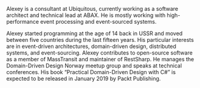 Alexey is a consultant at Ubiquitous, currently working as a software architect and technical lead at ABAX. He is mostly working with high-performance event processing and event-sourced systems.

Alexey started programming at the age of 14 back in USSR and moved between five countries during the last fifteen years. His particular interests are in event-driven architectures, domain-driven design, distributed systems, and event-sourcing. Alexey contributes to open-source software as a member of MassTransit and maintainer of RestSharp. He manages the Domain-Driven Design Norway meetup group and speaks at technical conferences. His book “Practical Domain-Driven Design with C#” is expected to be released in January 2019 by Packt Publishing.